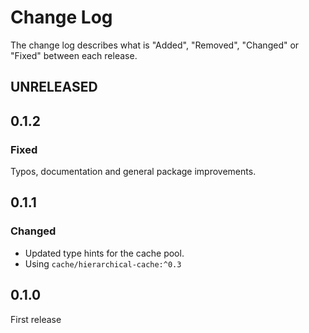 # Change Log

The change log describes what is "Added", "Removed", "Changed" or "Fixed" between each release. 

## UNRELEASED

## 0.1.2

### Fixed

Typos, documentation and general package improvements.

## 0.1.1

### Changed

* Updated type hints for the cache pool.
* Using `cache/hierarchical-cache:^0.3`

## 0.1.0

First release
